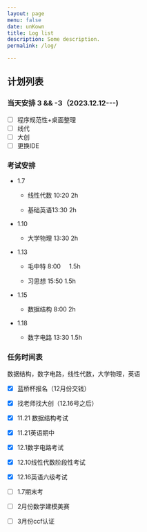```yaml
---
layout: page
menu: false
date: unKown
title: Log list
description: Some description.
permalink: /log/

---
```


## 计划列表

### 当天安排 3 && -3（2023.12.12---)

- [ ] 程序规范性+桌面整理
- [ ] 线代
- [ ] 大创
- [ ] 更换IDE

### 考试安排

- 1.7
  
  - 线性代数 10:20   2h
  
  - 基础英语13:30    2h

- 1.10
  
  - 大学物理 13:30   2h

- 1.13
  
  - 毛中特 8:00     1.5h
  
  - 习思想 15:50   1.5h

- 1.15
  
  - 数据结构 8:00    2h

- 1.18
  
  - 数字电路 13:30 1.5h

### 任务时间表

数据结构，数字电路，线性代数，大学物理，英语

- [x] 蓝桥杯报名（12月份交钱）

- [x] 找老师找大创（12.16号之后）

- [x] 11.21 数据结构考试

- [x] 11.21英语期中

- [x] 12.1数字电路考试

- [x] 12.10线性代数阶段性考试

- [x] 12.16英语六级考试

- [ ] 1.7期末考

- [ ] 2月份数学建模美赛

- [ ] 3月份ccf认证
